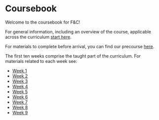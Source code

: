 # Coursebook

Welcome to the coursebook for F&C!

For general information, including an overview of the course, applicable across the curriculum [start here](general/README.md).

For materials to complete before arrival, you can find our precourse [here](precourse/README.md).

The first ten weeks comprise the taught part of the curriculum. For materials
related to each week see:

* [Week 1](week-1/README.md)
* [Week 2](week-2/README.md)
* [Week 3](week-3/README.md)
* [Week 4](week-4/README.md)
* [Week 5](week-5/README.md)
* [Week 6](week-6/README.md)
* [Week 7](week-7/README.md)
* [Week 8](week-8/README.md)
* [Week 9](week-9/README.md)
